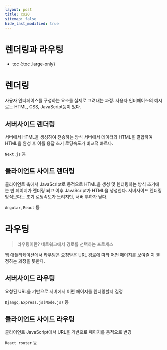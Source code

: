 ```yaml
---
layout: post
title: cs20
sitemap: false
hide_last_modified: true
---
```

# 렌더링과 라우팅

* toc
{:toc .large-only}

# 렌더링

사용자 인터페이스를 구성하는 요소를 실제로 그려내는 과정.
사용자 인터페이스의 예시로는 HTML, CSS, JavaScript등이 있다.

## 서버사이드 렌더링

서버에서 HTML을 생성하여 전송하는 방식
서버에서 데이터와 HTML을 결합하여 HTML을 완성 후 이를 응답
초기 로딩속도가 비교적 빠르다.

`Next.js` 등

## 클라이언트 사이드 렌더링

클라이언트 측에서 JavaScript로 동적으로 HTML을 생성 및 렌더링하는 방식
초기에는 빈 페이지가 렌더링 되고 이후 JavaScript가 HTML을 생성한다.
서버사이드 렌더링 방식보다는 초기 로딩속도가 느리지만, 서버 부하가 낮다.

`Angular`, `React` 등

# 라우팅

>라우팅이란? 네트워크에서 경로를 선택하는 프로세스

웹 애플리케이션에서 라우팅은 요청받은 URL 경로에 따라 어떤 페이지를 보여줄 지 결정하는 과정을 뜻한다.

## 서버사이드 라우팅

요청된 URL을 기반으로 서버에서 어떤 페이지를 렌더링할지 결정

`Django`, `Express.js(Node.js)` 등

## 클라이언트 사이드 라우팅

클라이언트 JavaScript에서 URL을 기반으로 페이지를 동적으로 변경

`React router` 등